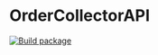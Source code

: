 # OrderCollectorAPI
 
[![Build package](https://github.com/JVisuri1/OrderCollectorAPI/actions/workflows/dotnet.yml/badge.svg)](https://github.com/JVisuri1/OrderCollectorAPI/actions/workflows/dotnet.yml)
